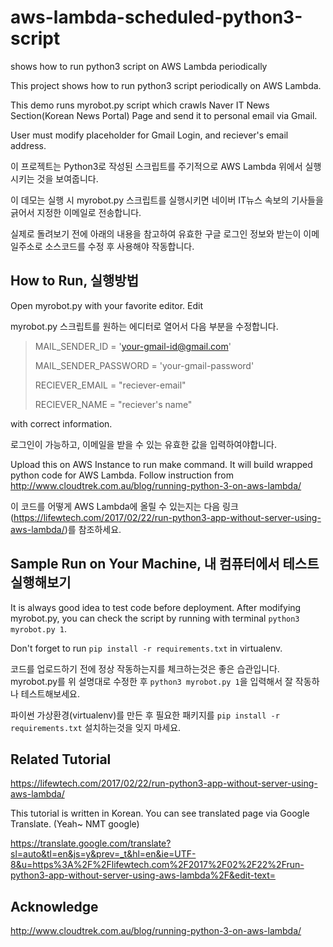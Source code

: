 # aws-lambda-scheduled-python3-script
shows how to run python3 script on AWS Lambda periodically

This project shows how to run python3 script periodically on AWS Lambda.

This demo runs myrobot.py script which crawls Naver IT News Section(Korean News Portal) Page and send it to personal email via Gmail.

User must modify placeholder for Gmail Login, and reciever's email address. 




이 프로젝트는 Python3로 작성된 스크립트를 주기적으로 AWS Lambda 위에서 실행시키는 것을 보여줍니다.

이 데모는 실행 시 myrobot.py 스크립트를 실행시키면 네이버 IT뉴스 속보의 기사들을 긁어서 지정한 이메일로 전송합니다.

실제로 돌려보기 전에 아래의 내용을 참고하여 유효한 구글 로그인 정보와 받는이 이메일주소로 소스코드를 수정 후 사용해야 작동합니다.




## How to Run, 실행방법

Open myrobot.py with your favorite editor. Edit 

myrobot.py 스크립트를 원하는 에디터로 열어서 다음 부분을 수정합니다.


> MAIL_SENDER_ID = 'your-gmail-id@gmail.com'
>
> MAIL_SENDER_PASSWORD = 'your-gmail-password'
> 
> RECIEVER_EMAIL = "reciever-email"
>
> RECIEVER_NAME = "reciever's name" 

with correct information.

로그인이 가능하고, 이메일을 받을 수 있는 유효한 값을 입력하여야합니다.

Upload this on AWS Instance to run make command. It will build wrapped python code for AWS Lambda.
Follow instruction from http://www.cloudtrek.com.au/blog/running-python-3-on-aws-lambda/

이 코드를 어떻게 AWS Lambda에 올릴 수 있는지는 다음 링크 (https://lifewtech.com/2017/02/22/run-python3-app-without-server-using-aws-lambda/)를 참조하세요. 

## Sample Run on Your Machine, 내 컴퓨터에서 테스트 실행해보기

It is always good idea to test code before deployment. After modifying myrobot.py, you can check 
the script by running with terminal `python3 myrobot.py 1`.

Don't forget to run `pip install -r requirements.txt` in virtualenv.



코드를 업로드하기 전에 정상 작동하는지를 체크하는것은 좋은 습관입니다. myrobot.py를 위 설명대로 수정한 후 
`python3 myrobot.py 1`을 입력해서 잘 작동하나 테스트해보세요. 

파이썬 가상환경(virtualenv)를 만든 후 필요한 패키지를 `pip install -r requirements.txt` 설치하는것을 잊지 마세요.

## Related Tutorial

https://lifewtech.com/2017/02/22/run-python3-app-without-server-using-aws-lambda/

This tutorial is written in Korean. You can see translated page via Google Translate. (Yeah~ NMT google)

https://translate.google.com/translate?sl=auto&tl=en&js=y&prev=_t&hl=en&ie=UTF-8&u=https%3A%2F%2Flifewtech.com%2F2017%2F02%2F22%2Frun-python3-app-without-server-using-aws-lambda%2F&edit-text=


## Acknowledge

http://www.cloudtrek.com.au/blog/running-python-3-on-aws-lambda/
